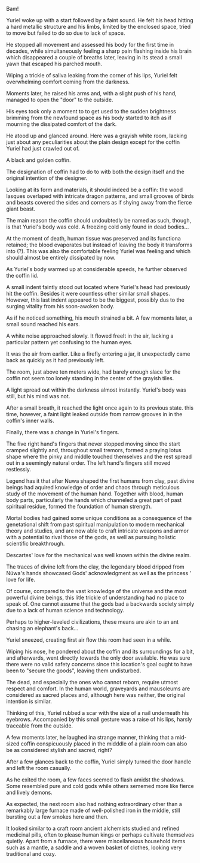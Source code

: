 Bam!

Yuriel woke up with a start followed by a faint sound. He felt his head hitting a hard metallic structure and his limbs, limited by the enclosed space, tried to move but failed to do so due to lack of space.

He stopped all movement and assessed his body for the first time in decades, while simultaneously feeling a sharp pain flashing inside his brain which disappeared a couple of breaths later, leaving in its stead a small yawn that escaped his parched mouth. 

Wiping a trickle of saliva leaking from the corner of his lips, Yuriel felt overwhelming comfort coming from the darkness.

Moments later, he raised his arms and, with a slight push of his hand, managed to open the "door" to the outside.

His eyes took only a moment to to get used to the sudden brightness brimming from the newfound space as his body started to itch as if mourning the dissipated comfort of the dark. 

He atood up and glanced around. Here was a grayish white room, lacking just about any peculiarities about the plain design except for the coffin Yuriel had just crawled out of.

A black and golden coffin. 

The designation of coffin had to do to witb both the design itself and the original intention of the designer. 

Looking at its form and materials, it should indeed be a coffin: the wood lasques overlaped with intricate dragon patterns, and small grooves of birds and beasts covered the sides and corners as if shying away from the fierce giant beast.

The main reason the coffin should undoubtedly be named as such, though, is that Yuriel's body was cold. A freezing cold only found in dead bodies... 

At the moment of death, human tissue was preserved and its functiona retained; the blood evaporates but instead of leaving the body it transforms into (?). This was also the comfortable feeling Yuriel was feeling and which should almost be entirely dissipated by now.

As Yuriel's body warmed up at considerable speeds, he further observed the coffin lid. 

A small indent faintly stood out located where Yuriel's head had previously hit the coffin. Besides it were countless other similar small shapes. However, this last indent appeared to be the biggest, possibly dus to the surging vitality from his soon-awoken body.

As if he noticed something, his mouth strained a bit. A few moments later, a small sound reached his ears. 

A white noise approached slowly. It flowed freelt in the air, lacking a particular pattern yet confusing to the human eyes.

It was the air from earlier. Like a firefly entering a jar, it unexpectedly came back as quickly as it had previously left.

The room, just above ten meters wide, had barely enough slace for the coffin not seem too lonely standing in the center of the grayish tiles.

A light spread out within the darkness almost instantly. Yuriel's body was still, but his mind was not.

After a small breath, it reached the light once again to its previous state. this time, however, a faint light leaked outside from narrow grooves in in the coffin's inner walls.

Finally, there was a change in Yuriel's fingers. 

The five right hand's fingers that never stopped moving since the start cramped slightly and, throughout small tremors, formed a praying lotus shape where the pinky and middle touched themselves and the rest spread out in a seemingly natural order.  The left hand's fingers still moved restlessly.

Legend has it that after Nuwa shaped the first humans from clay, past divine beings had aquired knowledge of order and chaos through meticulous study of the movement of the human hand. Together with blood, human body parts, particularly the hands which channeled a great part of past spiritual residue, formed the foundation of human strength.

Mortal bodies had gained some unique conditions as a consequence of the genetational shift from past spiritual manipulation to modern mechanical theory and studies, and are now able to craft intricate weapons and armor with a potential to rival those of the gods, as well as pursuing holistic scientific breakthrough.

Descartes' love for the mechanical was well known within the divine realm.

The traces of divine left from the clay, the legendary blood dripped from Nüwa's hands showcased Gods' acknowledgment as well as the princess ' love for life. 

Of course, compared to the vast knowledge of the universe and the most powerful divine beings, this litle trickle of understanding had no place to speak of. One cannot assume that the gods bad a backwards society simply due to a lack of human science and technology.

Perhaps to higher-leveled civilizations, these means are akin to an ant chasing an elephant's back...

Yuriel sneezed, creating first air flow this room had seen in a while.

Wiping his nose, he pondered about the coffin and its surroundings for a bit, and afterwards, went directly towards the only door available. He was sure there were no valid safety concerns since this location's goal ought to have been to "secure the goods", leaving them undisturbed. 

The dead, and especially the ones who cannot reborn, require utmost respect and comfort. In the human world, graveyards and mausoleums are considered as sacred places and, although here was neither, the original intention is similar. 

Thinking of this, Yuriel rubbed a scar with the size of a nail underneath his eyebrows. Accompanied by this small gesture was a raise of his lips, harsly traceable from the outside.

A few moments later, he laughed ina strange manner, thinking that a mid-sized coffin conspicuously
placed in the midddle of a plain room can also be as considered stylish and sacred, right?

After a few glances back to the coffin, Yuriel simply turned the door handle and left the room casually.

As he exited the room, a few faces seemed to flash amidst the shadows. Some resembled pure and cold gods while others sememed more like fierce and lively demons.

As expected, the next room also had nothing extraordinary other than a remarkably large furnace made of well-polished iron in the middle, still bursting out a few smokes here and then. 

It looked similar to a craft room ancient alchemists studied and refined medicinal pills, often to please human kings or perhaps cultivate themselves quietly. Apart from a furnace, there were  miscellaneous household items such as a mantle, a saddle and a woven basket of clothes, looking very traditional and cozy.

